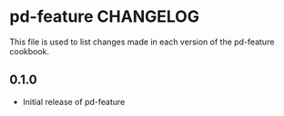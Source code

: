 # pd-feature CHANGELOG

This file is used to list changes made in each version of the pd-feature cookbook.

## 0.1.0
- Initial release of pd-feature

